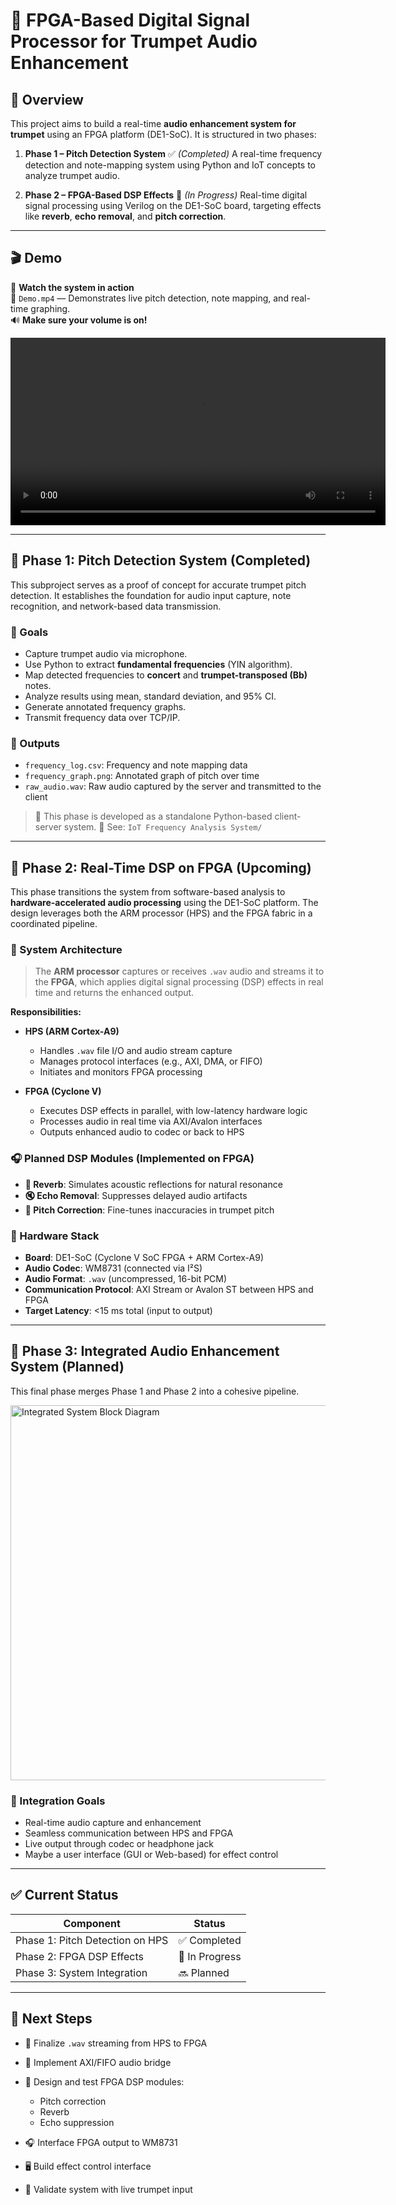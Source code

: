 # 🎺 FPGA-Based Digital Signal Processor for Trumpet Audio Enhancement

## 📌 Overview

This project aims to build a real-time **audio enhancement system for trumpet** using an FPGA platform (DE1-SoC). It is structured in two phases:

1. **Phase 1 – Pitch Detection System** ✅ *(Completed)*
   A real-time frequency detection and note-mapping system using Python and IoT concepts to analyze trumpet audio.

2. **Phase 2 – FPGA-Based DSP Effects** 🔄 *(In Progress)*
   Real-time digital signal processing using Verilog on the DE1-SoC board, targeting effects like **reverb**, **echo removal**, and **pitch correction**.

---

## 🎬 Demo

🎥 **Watch the system in action**  
📁 `Demo.mp4` — Demonstrates live pitch detection, note mapping, and real-time graphing.  
🔊 **Make sure your volume is on!**

<video src="https://github.com/user-attachments/assets/2d0dee5a-57bc-4de3-bd50-d095a3c48c55" controls width="600"></video>

---

## 📡 Phase 1: Pitch Detection System (Completed)

This subproject serves as a proof of concept for accurate trumpet pitch detection. It establishes the foundation for audio input capture, note recognition, and network-based data transmission.

### 🎯 Goals

* Capture trumpet audio via microphone.
* Use Python to extract **fundamental frequencies** (YIN algorithm).
* Map detected frequencies to **concert** and **trumpet-transposed (Bb)** notes.
* Analyze results using mean, standard deviation, and 95% CI.
* Generate annotated frequency graphs.
* Transmit frequency data over TCP/IP.

### 🧪 Outputs

* `frequency_log.csv`: Frequency and note mapping data
* `frequency_graph.png`: Annotated graph of pitch over time
* `raw_audio.wav`: Raw audio captured by the server and transmitted to the client

> 🔗 This phase is developed as a standalone Python-based client-server system.
> 📂 See: `IoT Frequency Analysis System/`

---

## 🔧 Phase 2: Real-Time DSP on FPGA (Upcoming)

This phase transitions the system from software-based analysis to **hardware-accelerated audio processing** using the DE1-SoC platform. The design leverages both the ARM processor (HPS) and the FPGA fabric in a coordinated pipeline.

### 🔁 System Architecture

> The **ARM processor** captures or receives `.wav` audio and streams it to the **FPGA**, which applies digital signal processing (DSP) effects in real time and returns the enhanced output.

**Responsibilities:**

* **HPS (ARM Cortex-A9)**

  * Handles `.wav` file I/O and audio stream capture
  * Manages protocol interfaces (e.g., AXI, DMA, or FIFO)
  * Initiates and monitors FPGA processing

* **FPGA (Cyclone V)**

  * Executes DSP effects in parallel, with low-latency hardware logic
  * Processes audio in real time via AXI/Avalon interfaces
  * Outputs enhanced audio to codec or back to HPS

### 🎧 Planned DSP Modules (Implemented on FPGA)

* **🎤 Reverb**: Simulates acoustic reflections for natural resonance
* **🔇 Echo Removal**: Suppresses delayed audio artifacts
* **🎵 Pitch Correction**: Fine-tunes inaccuracies in trumpet pitch

### 🧱 Hardware Stack

* **Board**: DE1-SoC (Cyclone V SoC FPGA + ARM Cortex-A9)
* **Audio Codec**: WM8731 (connected via I²S)
* **Audio Format**: `.wav` (uncompressed, 16-bit PCM)
* **Communication Protocol**: AXI Stream or Avalon ST between HPS and FPGA
* **Target Latency**: <15 ms total (input to output)

---

## 🔗 Phase 3: Integrated Audio Enhancement System (Planned)

This final phase merges Phase 1 and Phase 2 into a cohesive pipeline.

<img src="https://github.com/user-attachments/assets/711120dc-776c-41f0-a3df-b6682602bf07" alt="Integrated System Block Diagram" width="600"/>


### 🧩 Integration Goals

* Real-time audio capture and enhancement
* Seamless communication between HPS and FPGA
* Live output through codec or headphone jack
* Maybe a user interface (GUI or Web-based) for effect control

---

## ✅ Current Status

| Component                       | Status         |
| ------------------------------- | -------------- |
| Phase 1: Pitch Detection on HPS | ✅ Completed    |
| Phase 2: FPGA DSP Effects       | 🔄 In Progress |
| Phase 3: System Integration     | 🔜 Planned     |

---

## 🔭 Next Steps

* 📂 Finalize `.wav` streaming from HPS to FPGA
* 🔌 Implement AXI/FIFO audio bridge
* 🧠 Design and test FPGA DSP modules:

  * Pitch correction
  * Reverb
  * Echo suppression
* 🎧 Interface FPGA output to WM8731
* 🖥️ Build effect control interface
* 🎺 Validate system with live trumpet input

